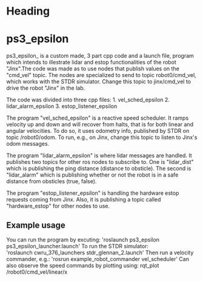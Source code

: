 Heading
=======

# ps3_epsilon

ps3_epsilon_ is a custom made, 3 part cpp code and a launch file, program which intends to illestrate lidar and estop functionalities of the robot "Jinx".The code was made as to use nodes that publish values on the "cmd_vel" topic.
The nodes are specialized to send to topic robot0/cmd_vel, which works with the STDR simulator.
Change this topic to jinx/cmd_vel to drive the robot "Jinx" in the lab.

The code was divided into three cpp files:
	1. vel_sched_epsilon
	2. lidar_alarm_epsilon
	3. estop_listener_epsilon

The program "vel_sched_epsilon" is a reactive speed scheduler.  It ramps velocity up and down and will recover
from halts, that is for both linear and angular velocities.  To do so, it uses odometry info, published by STDR on topic /robot0/odom.
To run, e.g., on Jinx, change this topic to listen to Jinx's odom messages.

The program "lidar_alarm_epsilon" is where lidar messages are handled. It publishes two topics for other ros nodes to subscribe to. One is "lidar_dist" which is publishing the ping distance (distance to obsticle). The second is "lidar_alarm" which is publishing whether or not the robot is in a safe distance from obsticles (true, false).

The program "estop_listener_epsilon" is handling the hardware estop requests coming from Jinx. Also, it is publishing a topic called "hardware_estop" for other nodes to use.

## Example usage
You can run the program by excuting:
'roslaunch ps3_epsilon ps3_epsilon_launcher.launch'
To run the STDR simulator:  
'roslaunch cwru_376_launchers stdr_glennan_2.launch'
Then run a velocity commander, e.g.:
'rosrun example_robot_commander vel_scheduler'
Can also observe the speed commands by plotting using:
rqt_plot /robot0/cmd_vel/linear/x


    
